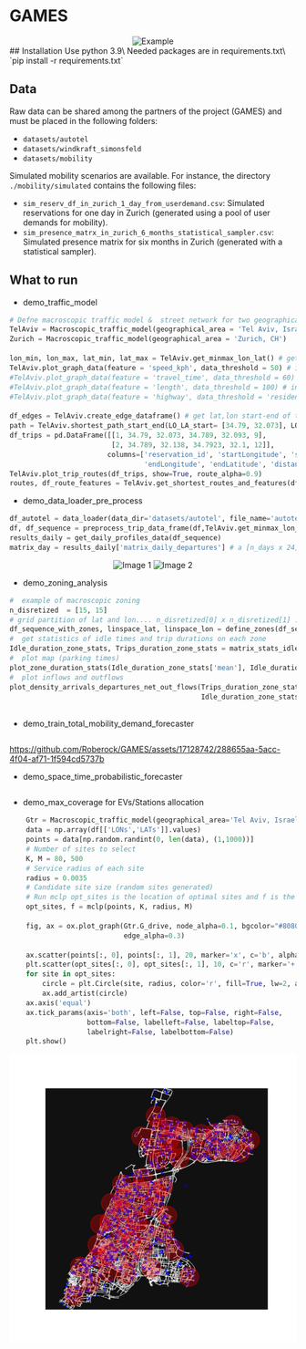                                                
#                                 GAMES 
 <div style="text-align:center;">
  <img src="figs_repo/Title_GAMES_project.png" alt="Example" width="600" />
</div>
## Installation 
Use python 3.9\
Needed packages are in requirements.txt\
`pip install -r requirements.txt`
 
## Data  
Raw data can be shared among the partners of the project (GAMES) and must be placed in the following folders:  
- `datasets/autotel`
- `datasets/windkraft_simonsfeld`
- `datasets/mobility`
 
Simulated mobility scenarios are available. For instance, the directory `./mobility/simulated` contains the following files:
- `sim_reserv_df_in_zurich_1_day_from_userdemand.csv`: Simulated reservations for one day in Zurich (generated using a pool of user demands for mobility).
- `sim_presence_matrx_in_zurich_6_months_statistical_sampler.csv`: Simulated presence matrix for six months in Zurich (generated with a statistical sampler).

## What to run
  
* demo_traffic_model
```python
# Defne macroscopic traffic model &  street network for two geographical regions 
TelAviv = Macroscopic_traffic_model(geographical_area = 'Tel Aviv, Israel')
Zurich = Macroscopic_traffic_model(geographical_area = 'Zurich, CH')

lon_min, lon_max, lat_min, lat_max = TelAviv.get_minmax_lon_lat() # get minimum and maximum latitudes, longitudes from the street graph
TelAviv.plot_graph_data(feature = 'speed_kph', data_threshold = 50) # in red are streets with speed >= 50 kph
#TelAviv.plot_graph_data(feature = 'travel_time', data_threshold = 60) # in red are streets with travel_time >= 60 seconds
#TelAviv.plot_graph_data(feature = 'length', data_threshold = 100) # in red are streets with length >= 20 meters
#TelAviv.plot_graph_data(feature = 'highway', data_threshold = 'residential') # in red are branches labelled as residential streets

df_edges = TelAviv.create_edge_dataframe() # get lat,lon start-end of the edges/streets
path = TelAviv.shortest_path_start_end(LO_LA_start= [34.79, 32.073], LO_LA_end = [34.791, 32.09] ) # get (if exist) the shortest path/route from start to end (latitude,longitude)
df_trips = pd.DataFrame([[1, 34.79, 32.073, 34.789, 32.093, 9],
                         [2, 34.789, 32.138, 34.7923, 32.1, 12]],
                        columns=['reservation_id', 'startLongitude', 'startLatitude',
                                 'endLongitude', 'endLatitude', 'distance']) # example data set with two trips with only (ID,lat,lon,dis)
TelAviv.plot_trip_routes(df_trips, show=True, route_alpha=0.9)
routes, df_route_features = TelAviv.get_shortest_routes_and_features(df_trips) # routes= list of routes, df_route_features= data frame with features of the trip and shortest routes

```
* demo_data_loader_pre_process 
```python
df_autotel = data_loader(data_dir='datasets/autotel', file_name='autotel_2021_2022.pkl') 
df, df_sequence = preprocess_trip_data_frame(df,TelAviv.get_minmax_lon_lat())
results_daily = get_daily_profiles_data(df_sequence)
matrix_day = results_daily['matrix_daily_departures'] # a [n_days x 24] array contining the total number of departures for each day and hour in the data set 
```
<div style="text-align:center;">
  <img src="figs_repo/Zurich_streetmap.png" alt="Image 1" width="400" />
  <img src="figs_repo/TelAviv_map_shortest_trip_path_examples.png" alt="Image 2" width="400" />
</div> 

* demo_zoning_analysis
```python
#  example of macroscopic zoning  
n_disretized  = [15, 15]
# grid partition of lat and lon.... n_disretized[0] x n_disretized[1] ....append zone lat,lon and indices to the dataframe
df_sequence_with_zones, linspace_lat, linspace_lon = define_zones(df_sequence, n_disretized_lat_lon=n_disretized) 
#  get statistics of idle times and trip durations on each zone
Idle_duration_zone_stats, Trips_duration_zone_stats = matrix_stats_idle_duration(df_sequence_with_zones)
#  plot map (parking times)
plot_zone_duration_stats(Idle_duration_zone_stats['mean'], Idle_duration_zone_stats['std'], TelAviv,  label1='Mean idle time', label2='STD idle time')
#  plot inflows and outflows 
plot_density_arrivals_departures_net_out_flows(Trips_duration_zone_stats['n_samples'],
                                               Idle_duration_zone_stats['n_samples'], TelAviv)
                                               
```
  
* demo_train_total_mobility_demand_forecaster
```python
```
 
https://github.com/Roberock/GAMES/assets/17128742/288655aa-5acc-4f04-af71-1f594cd5737b
 
* demo_space_time_probabilistic_forecaster

```python

```



* demo_max_coverage for EVs/Stations allocation

```python
    Gtr = Macroscopic_traffic_model(geographical_area='Tel Aviv, Israel')
    data = np.array(df[['LONs','LATs']].values)
    points = data[np.random.randint(0, len(data), (1,1000))]
    # Number of sites to select
    K, M = 80, 500
    # Service radius of each site
    radius = 0.0035
    # Candidate site size (random sites generated) 
    # Run mclp opt_sites is the location of optimal sites and f is the points covered
    opt_sites, f = mclp(points, K, radius, M)

    fig, ax = ox.plot_graph(Gtr.G_drive, node_alpha=0.1, bgcolor="#808080", node_color='k', edge_color='k', show=False,
                            edge_alpha=0.3)

    ax.scatter(points[:, 0], points[:, 1], 20, marker='x', c='b', alpha=0.9)
    plt.scatter(opt_sites[:, 0], opt_sites[:, 1], 10, c='r', marker='+')
    for site in opt_sites:
        circle = plt.Circle(site, radius, color='r', fill=True, lw=2, alpha=0.3)
        ax.add_artist(circle)
    ax.axis('equal')
    ax.tick_params(axis='both', left=False, top=False, right=False,
                   bottom=False, labelleft=False, labeltop=False,
                   labelright=False, labelbottom=False)
    plt.show() 
```
 <div style="text-align:center;">
  <img src="figs_repo/max_coverage_problem.png" alt="image 3" width="600" />
</div> 
